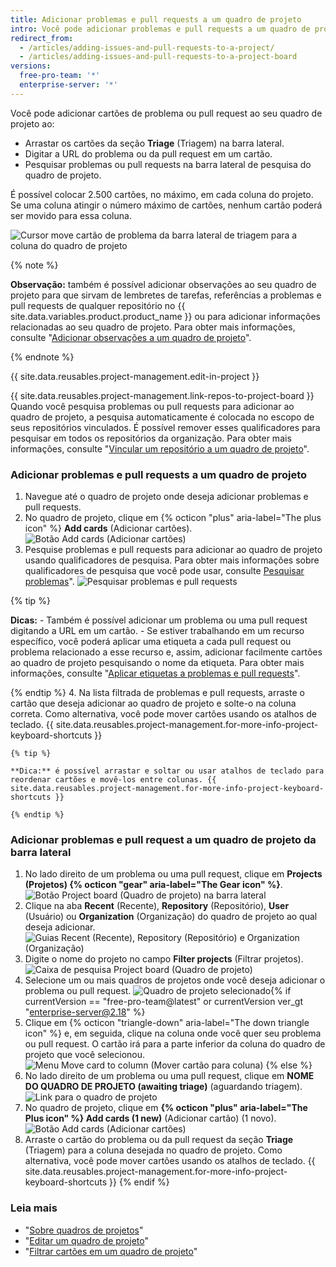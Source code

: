 ```yaml
---
title: Adicionar problemas e pull requests a um quadro de projeto
intro: Você pode adicionar problemas e pull requests a um quadro de projeto na forma de cartões e fazer a triagem deles em colunas.
redirect_from:
  - /articles/adding-issues-and-pull-requests-to-a-project/
  - /articles/adding-issues-and-pull-requests-to-a-project-board
versions:
  free-pro-team: '*'
  enterprise-server: '*'
---
```


Você pode adicionar cartões de problema ou pull request ao seu quadro de projeto ao:
- Arrastar os cartões da seção **Triage** (Triagem) na barra lateral.
- Digitar a URL do problema ou da pull request em um cartão.
- Pesquisar problemas ou pull requests na barra lateral de pesquisa do quadro de projeto.

É possível colocar 2.500 cartões, no máximo, em cada coluna do projeto. Se uma coluna atingir o número máximo de cartões, nenhum cartão poderá ser movido para essa coluna.

![Cursor move cartão de problema da barra lateral de triagem para a coluna do quadro de projeto](/assets/images/help/projects/add-card-from-sidebar.gif)

{% note %}

**Observação:** também é possível adicionar observações ao seu quadro de projeto para que sirvam de lembretes de tarefas, referências a problemas e pull requests de qualquer repositório no {{ site.data.variables.product.product_name }} ou para adicionar informações relacionadas ao seu quadro de projeto. Para obter mais informações, consulte "[Adicionar observações a um quadro de projeto](/articles/adding-notes-to-a-project-board)".

{% endnote %}

{{ site.data.reusables.project-management.edit-in-project }}

{{ site.data.reusables.project-management.link-repos-to-project-board }} Quando você pesquisa problemas ou pull requests para adicionar ao quadro de projeto, a pesquisa automaticamente é colocada no escopo de seus repositórios vinculados. É possível remover esses qualificadores para pesquisar em todos os repositórios da organização. Para obter mais informações, consulte "[Vincular um repositório a um quadro de projeto](/articles/linking-a-repository-to-a-project-board)".

### Adicionar problemas e pull requests a um quadro de projeto

1. Navegue até o quadro de projeto onde deseja adicionar problemas e pull requests.
2. No quadro de projeto, clique em {% octicon "plus" aria-label="The plus icon" %} **Add cards** (Adicionar cartões). ![Botão Add cards (Adicionar cartões)](/assets/images/help/projects/add-cards-button.png)
3. Pesquise problemas e pull requests para adicionar ao quadro de projeto usando qualificadores de pesquisa. Para obter mais informações sobre qualificadores de pesquisa que você pode usar, consulte [Pesquisar problemas](/articles/searching-issues)". ![Pesquisar problemas e pull requests](/assets/images/help/issues/issues_search_bar.png)

  {% tip %}

  **Dicas:**
    - Também é possível adicionar um problema ou uma pull request digitando a URL em um cartão.
    - Se estiver trabalhando em um recurso específico, você poderá aplicar uma etiqueta a cada pull request ou problema relacionado a esse recurso e, assim, adicionar facilmente cartões ao quadro de projeto pesquisando o nome da etiqueta. Para obter mais informações, consulte "[Aplicar etiquetas a problemas e pull requests](/articles/applying-labels-to-issues-and-pull-requests)".

  {% endtip %}
4. Na lista filtrada de problemas e pull requests, arraste o cartão que deseja adicionar ao quadro de projeto e solte-o na coluna correta. Como alternativa, você pode mover cartões usando os atalhos de teclado. {{ site.data.reusables.project-management.for-more-info-project-keyboard-shortcuts }}

    {% tip %}

    **Dica:** é possível arrastar e soltar ou usar atalhos de teclado para reordenar cartões e movê-los entre colunas. {{ site.data.reusables.project-management.for-more-info-project-keyboard-shortcuts }}

    {% endtip %}

### Adicionar problemas e pull request a um quadro de projeto da barra lateral

1. No lado direito de um problema ou uma pull request, clique em **Projects (Projetos) {% octicon "gear" aria-label="The Gear icon" %}**. ![Botão Project board (Quadro de projeto) na barra lateral](/assets/images/help/projects/sidebar-project.png)
2. Clique na aba **Recent** (Recente), **Repository** (Repositório), **User** (Usuário) ou **Organization** (Organização) do quadro de projeto ao qual deseja adicionar. ![Guias Recent (Recente), Repository (Repositório) e Organization (Organização)](/assets/images/help/projects/sidebar-project-tabs.png)
3. Digite o nome do projeto no campo **Filter projects** (Filtrar projetos). ![Caixa de pesquisa Project board (Quadro de projeto)](/assets/images/help/projects/sidebar-search-project.png)
4. Selecione um ou mais quadros de projetos onde você deseja adicionar o problema ou pull request. ![Quadro de projeto selecionado](/assets/images/help/projects/sidebar-select-project.png){% if currentVersion == "free-pro-team@latest" or currentVersion ver_gt "enterprise-server@2.18" %}
5. Clique em
{% octicon "triangle-down" aria-label="The down triangle icon" %} e, em seguida, clique na coluna onde você quer seu problema ou pull request. O cartão irá para a parte inferior da coluna do quadro de projeto que você selecionou.
  ![Menu Move card to column (Mover cartão para coluna)](/assets/images/help/projects/sidebar-select-project-board-column-menu.png)
{% else %}
5. No lado direito de um problema ou uma pull request, clique em **NOME DO QUADRO DE PROJETO (awaiting triage)** (aguardando triagem). ![Link para o quadro de projeto](/assets/images/help/projects/sidebar-project-board-link.png)
6. No quadro de projeto, clique em **{% octicon "plus" aria-label="The Plus icon" %} Add cards (1 new)** (Adicionar cartão) (1 novo). ![Botão Add cards (Adicionar cartões)](/assets/images/help/projects/add-cards-pending-button.png)
7. Arraste o cartão do problema ou da pull request da seção **Triage** (Triagem) para a coluna desejada no quadro de projeto. Como alternativa, você pode mover cartões usando os atalhos de teclado. {{ site.data.reusables.project-management.for-more-info-project-keyboard-shortcuts }}
{% endif %}

### Leia mais

- "[Sobre quadros de projetos](/articles/about-project-boards)"
- "[Editar um quadro de projeto](/articles/editing-a-project-board)"
- "[Filtrar cartões em um quadro de projeto](/articles/filtering-cards-on-a-project-board)"
